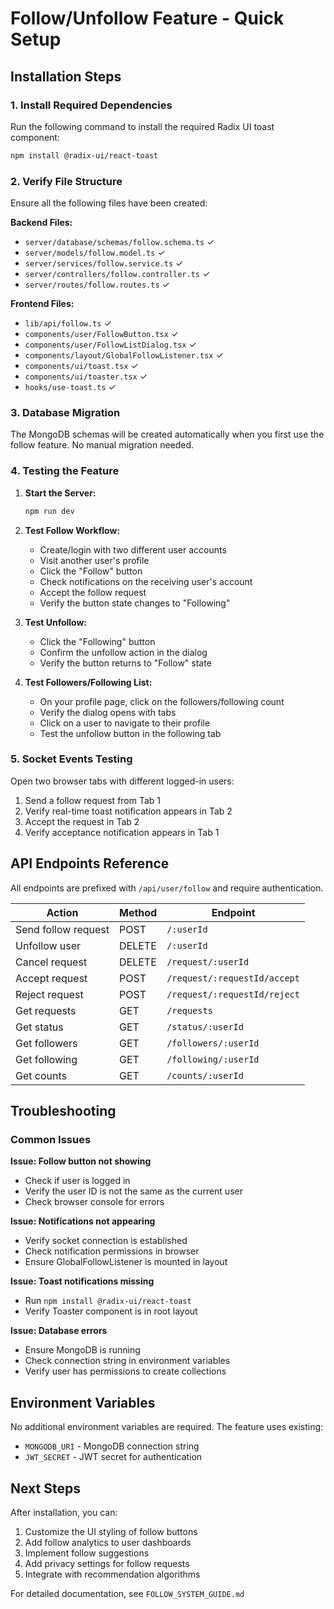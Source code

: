 # Follow/Unfollow Feature - Quick Setup

## Installation Steps

### 1. Install Required Dependencies

Run the following command to install the required Radix UI toast component:

```bash
npm install @radix-ui/react-toast
```

### 2. Verify File Structure

Ensure all the following files have been created:

**Backend Files:**
- `server/database/schemas/follow.schema.ts` ✓
- `server/models/follow.model.ts` ✓
- `server/services/follow.service.ts` ✓
- `server/controllers/follow.controller.ts` ✓
- `server/routes/follow.routes.ts` ✓

**Frontend Files:**
- `lib/api/follow.ts` ✓
- `components/user/FollowButton.tsx` ✓
- `components/user/FollowListDialog.tsx` ✓
- `components/layout/GlobalFollowListener.tsx` ✓
- `components/ui/toast.tsx` ✓
- `components/ui/toaster.tsx` ✓
- `hooks/use-toast.ts` ✓

### 3. Database Migration

The MongoDB schemas will be created automatically when you first use the follow feature. No manual migration needed.

### 4. Testing the Feature

1. **Start the Server:**
   ```bash
   npm run dev
   ```

2. **Test Follow Workflow:**
   - Create/login with two different user accounts
   - Visit another user's profile
   - Click the "Follow" button
   - Check notifications on the receiving user's account
   - Accept the follow request
   - Verify the button state changes to "Following"

3. **Test Unfollow:**
   - Click the "Following" button
   - Confirm the unfollow action in the dialog
   - Verify the button returns to "Follow" state

4. **Test Followers/Following List:**
   - On your profile page, click on the followers/following count
   - Verify the dialog opens with tabs
   - Click on a user to navigate to their profile
   - Test the unfollow button in the following tab

### 5. Socket Events Testing

Open two browser tabs with different logged-in users:
1. Send a follow request from Tab 1
2. Verify real-time toast notification appears in Tab 2
3. Accept the request in Tab 2
4. Verify acceptance notification appears in Tab 1

## API Endpoints Reference

All endpoints are prefixed with `/api/user/follow` and require authentication.

| Action | Method | Endpoint |
|--------|--------|----------|
| Send follow request | POST | `/:userId` |
| Unfollow user | DELETE | `/:userId` |
| Cancel request | DELETE | `/request/:userId` |
| Accept request | POST | `/request/:requestId/accept` |
| Reject request | POST | `/request/:requestId/reject` |
| Get requests | GET | `/requests` |
| Get status | GET | `/status/:userId` |
| Get followers | GET | `/followers/:userId` |
| Get following | GET | `/following/:userId` |
| Get counts | GET | `/counts/:userId` |

## Troubleshooting

### Common Issues

**Issue: Follow button not showing**
- Check if user is logged in
- Verify the user ID is not the same as the current user
- Check browser console for errors

**Issue: Notifications not appearing**
- Verify socket connection is established
- Check notification permissions in browser
- Ensure GlobalFollowListener is mounted in layout

**Issue: Toast notifications missing**
- Run `npm install @radix-ui/react-toast`
- Verify Toaster component is in root layout

**Issue: Database errors**
- Ensure MongoDB is running
- Check connection string in environment variables
- Verify user has permissions to create collections

## Environment Variables

No additional environment variables are required. The feature uses existing:
- `MONGODB_URI` - MongoDB connection string
- `JWT_SECRET` - JWT secret for authentication

## Next Steps

After installation, you can:
1. Customize the UI styling of follow buttons
2. Add follow analytics to user dashboards
3. Implement follow suggestions
4. Add privacy settings for follow requests
5. Integrate with recommendation algorithms

For detailed documentation, see `FOLLOW_SYSTEM_GUIDE.md`





